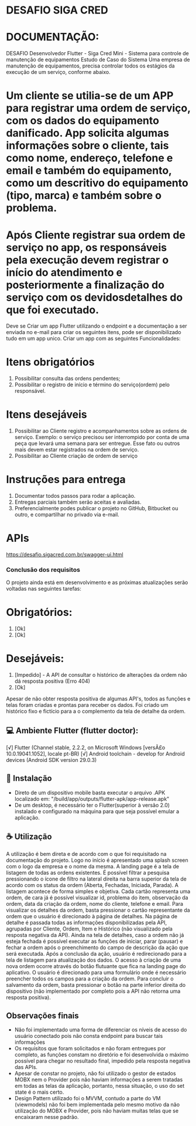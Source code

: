 # DESAFIO SIGA CRED

# DOCUMENTAÇÃO:
DESAFIO Desenvolvedor Flutter - Siga Cred
Mini - Sistema para controle de manutenção de equipamentos
Estudo de Caso do Sistema
Uma empresa de manutenção de equipamentos, precisa controlar todos os estágios da execução de um serviço, conforme abaixo.
# Um cliente se utilia-se de um APP para  registrar uma ordem de serviço, com os dados do equipamento danificado. App solicita algumas informações sobre o cliente, tais como nome, endereço, telefone e email e também do equipamento, como um descritivo do equipamento (tipo, marca) e também sobre o problema.
# Após Cliente registrar sua  ordem de serviço no app, os responsáveis pela execução devem registrar o início do atendimento e posteriormente a finalização do serviço com os devidosdetalhes do que foi executado.

Deve se Criar um app Flutter utilizando o endpoint e a documentação a ser enviada no e-mail para criar os seguintes itens, pode ser disponibilizado tudo em um app unico.
Criar um app com as seguintes Funcionalidades:
# Itens obrigatórios	
1.	Possibilitar consulta das ordens pendentes;
2.	Possibilitar o registro de início e término do serviço(ordem) pelo responsável.
# Itens desejáveis
1.	Possibilitar ao Cliente registro e acompanhamentos sobre as ordens de serviço. Exemplo: o serviço precisou ser interrompido por conta de uma peça que levará uma semana para ser entregue. Esse fato ou outros mais devem estar registrados na ordem de serviço.
2.	Possibilitar ao Cliente criação de ordem de serviço

# Instruções para entrega
1.	Documentar todos passos para rodar a aplicação.
2.	Entregas parciais também serão aceitas e avaliadas.
3.	Preferencialmente podes publicar o projeto no GitHub, Bitbucket ou outro, e compartilhar no privado via e-mail.

# APIs
https://desafio.sigacred.com.br/swagger-ui.html


### Conclusão dos requisitos

O projeto ainda está em desenvolvimento e as próximas atualizações serão voltadas nas seguintes tarefas:

# Obrigatórios:
1.	[Ok]
2.	[Ok]
# Desejáveis:
1.	[Impedido] - A API de consultar o histórico de alterações da ordem não dá resposta positiva (Erro 404)
2.  [Ok]

Apesar de não obter resposta positiva de algumas API's, todos as funções e telas foram criadas e prontas para receber os dados. 
Foi criado um histórico fixo e fictício para a o complemento da tela de detalhe da ordem.

## 💻 Ambiente Flutter (flutter doctor):

[√] Flutter (Channel stable, 2.2.2, on Microsoft Windows [versÃ£o 10.0.19041.1052], locale pt-BR)
[√] Android toolchain - develop for Android devices (Android SDK version 29.0.3)

## 🚀 Instalação

- Direto de um dispositivo mobile basta executar o arquivo .APK localizado em: "/build/app/outputs/flutter-apk/app-release.apk"
- De um desktop, é necessário ter o Flutter(superior à versão 2.0) instalado e configurado na máquina para que seja possível emular a aplicação.

## ☕ Utilização

A utilização é bem direta e de acordo com o que foi requisitado na documentação do projeto.
Logo no início é apresentado uma splash screen com o logo da empresa e o nome da mesma. A landing page é a tela de listagem de todas as ordens existentes. É possível filtrar a pesquisa pressionando o ícone de filtro na lateral direita na barra superior da tela de acordo com os status da ordem (Aberta, Fechadas, Iniciada, Parada).
A listagem acontece de forma simples e objetiva. Cada cartão representa uma ordem, de cara já é possível visualizar id, problema do item, observação da ordem, data da criação da ordem, nome do cliente, telefone e email.
Para visualizar os detalhes da ordem, basta pressionar o cartão representante da ordem que o usuário é direcionado à página de detalhes. Na página de detalhe é passada todas as informações disponibilizadas pela API, agrupadas por Cliente, Ordem, Item e Histórico (não visualizado pela resposta negativa da API). Ainda na tela de detalhes, caso a ordem não já esteja fechada é possível executar as funções de iniciar, parar (pausar) e fechar a ordem após o preenchimento do campo de descrição da ação que será executada.
Após a conclusão da ação, usuário é redirecionado para a tela de listagem para atualização dos dados.
O acesso à criação de uma nova ordem ocorre através do botão flutuante que fica na landing page do aplicativo. O usuário é direcionado para uma formulário onde é necessário preencher todos os campos para a criação da ordem. Para concluir o salvamento da ordem, basta pressionar o botão na parte inferior direita do dispositivo (não implementado por completo pois a API não retorna uma resposta positiva).

## Observações finais

- Não foi implementado uma forma de diferenciar os níveis de acesso do usuário conectado pois não consta endpoint para buscar tais informações
- Os requisitos que foram solicitados e não foram entregues por completo, as funções constam no diretório e foi desenvolvida o máximo possível para chegar no resultado final, impedido pela resposta negativa das APIs.
- Apesar de constar no projeto, não foi utilizado o gestor de estados MOBX nem o Provider pois não haviam informações a serem tratadas em todas as telas da aplicação, portanto, nessa situação, o uso do set state é o mais certo.
- Design Pattern utilizado foi o MVVM, contudo a parte do VM (viewmodels) não foi bem implementada pelo mesmo motivo da não utilização do MOBX e Provider, pois não haviam muitas telas que se encaixaram nesse padrão.